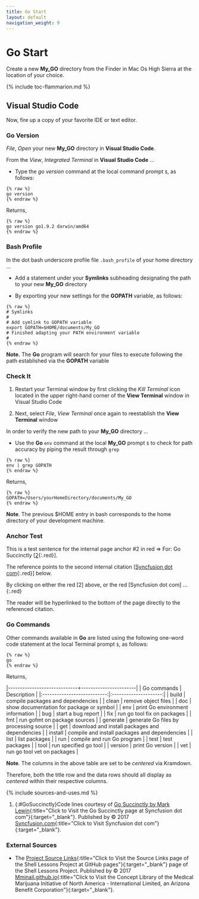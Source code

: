 ```yaml
---
title: Go Start
layout: default
navigation_weight: 9
---
```

# Go Start

Create a new **My_GO** directory from the Finder in Mac Os High Sierra at the location of your choice.

{% include toc-flammarion.md %}

## Visual Studio Code

Now, fire up a copy of your favorite IDE or text editor.

### Go Version

*File*, *Open* your new **My_GO** directory in **Visual Studio Code**.

From the *View*, *Integrated Terminal* in **Visual Studio Code** ...

- Type the *go version* command at the local command prompt `$`, as follows:

```liquid
{% raw %}
go version
{% endraw %}
```

Returns,

```liquid
{% raw %}
go version go1.9.2 darwin/amd64
{% endraw %}
```

### Bash Profile

In the dot bash underscore profile file `.bash_profile` of your home directory ...

- Add a statement under your **Symlinks** subheading designating the path to your new **My_GO** directory

- By exporting your new settings for the **GOPATH** variable, as follows:

```liquid
{% raw %}
# Symlinks
#
# Add symlink to GOPATH variable
export GOPATH=$HOME/documents/My_GO
# Finished adapting your PATH environment variable
#
{% endraw %}
```

**Note.** The **Go** program will search for your files to execute following the path established via the **GOPATH** variable

### Check It

1. Restart your Terminal window by first clicking the *Kill Terminal* icon located in the upper right-hand corner of the **View Terminal** window in Visual Studio Code

1. Next, select *File*, *View Terminal* once again to reestablish the **View Terminal** window

In order to verify the new path to your **My_GO** directory ...

- Use the **Go** `env` command at the local **My_GO** prompt `$` to check for path accuracy by piping the result through `grep`

```liquid
{% raw %}
env | grep GOPATH
{% endraw %}
```

Returns,

```liquid
{% raw %}
GOPATH=/Users/yourHomeDirectory/documents/My_GO
{% endraw %}
```

**Note**. The previous $HOME entry in bash corresponds to the home directory of your development machine.

### Anchor Test

This is a test sentence for the internal page anchor #2 in red => For: Go Succinctly [[2](#GoSuccinctly){:.red}].

The reference points to the second internal citation [[Syncfusion dot com](#GoSuccinctly){:.red}] below.

By clicking on either the red [2] above, or the red [Syncfusion dot com] ...
{:.red}

The reader will be hyperlinked to the bottom of the page directly to the referenced citation.

### Go Commands

Other commands available in **Go** are listed using the following one-word code statement at the local Terminal prompt `$`, as follows:

```liquid
{% raw %}
go
{% endraw %}
```

Returns,

|-----------------------------+-----------------------|
| Go commands | Description |
|:---------------------------:|:---------------------:|
| build | compile packages and dependencies |
| clean | remove object files |
| doc | show documentation for package or symbol |
| env | print Go environment information |
| bug | start a bug report |
| fix | run go tool fix on packages |
| fmt | run gofmt on package sources |
| generate | generate Go files by processing source |
| get | download and install packages and dependencies |
| install | compile and install packages and dependencies |
| list | list packages |
| run | compile and run Go program |
| test | test packages |
| tool | run specified go tool |
| version | print Go version |
| vet | run go tool vet on packages |

**Note**. The columns in the above table are set to be *centered* via Kramdown.

Therefore, both the title row and the data rows should all display as *centered* within their respective columns.

{% include sources-and-uses.md %}

1. {:#GoSuccinctly}Code lines courtesy of [Go Succinctly by Mark Lewin](https://www.syncfusion.com/resources/techportal/details/ebooks/Go_Succinctly){:title="Click to Visit the Go Succinctly page at Syncfusion dot com"}{:target="_blank"}. Published by © 2017 [Syncfusion.com](https://www.syncfusion.com/){:title="Click to Visit Syncfusion dot com"}{:target="_blank"}.

### External Sources

- The [Project Source Links](https://mminail.github.io/Shell/Source-Shell-Links.htm){:title="Click to Visit the Source Links page of the Shell Lessons Project at GitHub pages"}{:target="_blank"} page of the Shell Lessons Project. Published by © 2017 [Mminail.github.io](https://mminail.github.io/){:title="Click to Visit the Concept Library of the Medical Marijuana Initiative of North America - International Limited, an Arizona Benefit Corporation"}{:target="_blank"}.
